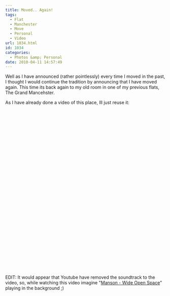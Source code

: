 ```yaml
---
title: Moved.. Again!
tags:
  - Flat
  - Manchester
  - Move
  - Personal
  - Video
url: 1034.html
id: 1034
categories:
  - Photos &amp; Personal
date: 2010-04-11 14:57:49
---
```


Well as I have announced (rather pointlessly) every time I moved in the past, I thought I would continue the tradition by announcing that I have moved again. This time its back again to my old room in one of my previous flats, The Grand Mancehster.
<!-- more -->
As I have already done a video of this place, Ill just reuse it:

<object classid="clsid:d27cdb6e-ae6d-11cf-96b8-444553540000" width="640" height="505" codebase="https://download.macromedia.com/pub/shockwave/cabs/flash/swflash.cab#version=6,0,40,0"><param name="allowFullScreen" value="true" /><param name="allowscriptaccess" value="always" /><param name="src" value="https://www.youtube.com/v/3FRstdlJpHE&amp;hl=en_GB&amp;fs=1&amp;" /><param name="allowfullscreen" value="true" /><embed type="application/x-shockwave-flash" width="640" height="505" src="https://www.youtube.com/v/3FRstdlJpHE&amp;hl=en_GB&amp;fs=1&amp;" allowscriptaccess="always" allowfullscreen="true"></embed></object>

EDIT: It would appear that Youtube have removed the soundtrack to the video, so, while watching this video imagine "[Manson - Wide Open Space](https://www.youtube.com/watch?v=7NgLV056kB0)" playing in the background ;)
